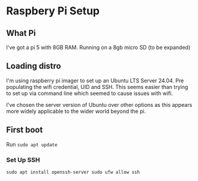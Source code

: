 # Raspbery Pi Setup

## What Pi

I've got a pi 5 with 8GB RAM. Running on a 8gb micro SD (to be expanded)

## Loading distro
I'm using raspberry pi imager to set up an Ubuntu LTS Server 24.04. Pre populating the wifi credential, UID and SSH. This seems easier than trying to set up via command line which seemed to cause issues with wifi.

I've chosen the server version of Ubuntu over other options as this appears more widely applicable to the wider world beyond the pi.

## First boot

Run `sudo apt update`

### Set Up SSH

`sudo apt install openssh-server
sudo ufw allow ssh`
